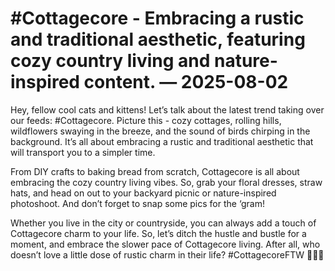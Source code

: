 # #Cottagecore - Embracing a rustic and traditional aesthetic, featuring cozy country living and nature-inspired content. — 2025-08-02

Hey, fellow cool cats and kittens! Let’s talk about the latest trend taking over our feeds: #Cottagecore. Picture this - cozy cottages, rolling hills, wildflowers swaying in the breeze, and the sound of birds chirping in the background. It’s all about embracing a rustic and traditional aesthetic that will transport you to a simpler time.

From DIY crafts to baking bread from scratch, Cottagecore is all about embracing the cozy country living vibes. So, grab your floral dresses, straw hats, and head on out to your backyard picnic or nature-inspired photoshoot. And don’t forget to snap some pics for the ‘gram!

Whether you live in the city or countryside, you can always add a touch of Cottagecore charm to your life. So, let’s ditch the hustle and bustle for a moment, and embrace the slower pace of Cottagecore living. After all, who doesn’t love a little dose of rustic charm in their life? #CottagecoreFTW 🌿🌻✨